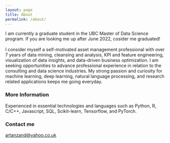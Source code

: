 ```yaml
---
layout: page
title: About
permalink: /about/
---
```


I am currently a graduate student in the UBC Master of Data Science program. If you are looking me up after June 2022, cosider me graduated!  
<br> 
I consider myself a self-motivated asset management professional with over 7 years of data mining, cleansing and analysis, KPI and feature engineering, visualization of data insights, and data-driven business optimization. I am seeking opportunities to advance professional experience in relation to the consulting and data science industries. My strong passion and curiosity for machine learning, deep learning, natural language processing, and research related applications keeps me going everyday. 

### More Information

Experienced in essential technologies and languages such as Python, R, C/C++, Javascript, SQL, Scikit-learn, Tensorflow, and PyTorch.  

### Contact me

[artanzand@yahoo.co.uk](mailto:artanzand@yahoo.co.uk)